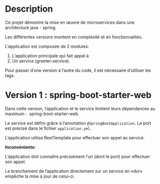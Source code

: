 # Description	

Ce projet démontre la mise en œuvre de microservices dans une architecture java - spring. 

Les différentes versions montent en complexité et en fonctionnalités. 

L’application est composée de 2 modules:

1. L’application principale qui fait appel à 
2. Un service (greeter-service).

Pour passer d’une version à l’autre du code, il est nécessaire d’utiliser les tags.

# Version 1 : spring-boot-starter-web
Dans cette version, l’application et le service limitent leurs dépendances au maximum : 
spring-boot-starter-web.

Le service est défini grâce à l’annotation `@SpringBootApplication`. 
Le port est précisé dans le fichier `application.yml`.

L’application utilise RestTemplate pour effectuer son appel au service. 

**Inconvénients:**

L’application doit connaître précisément l’uri (dont le port) pour effectuer son appel. 

Le branchement de l’application directement sur un service en «dur» empêche la mise à jour de celui-ci. 


 